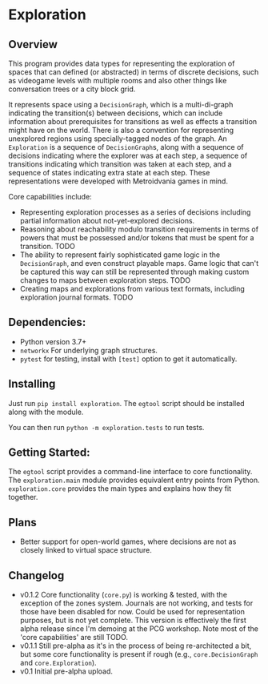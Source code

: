 # Exploration

## Overview

This program provides data types for representing the exploration of
spaces that can defined (or abstracted) in terms of discrete decisions,
such as videogame levels with multiple rooms and also other things like
conversation trees or a city block grid.

It represents space using a `DecisionGraph`, which is a multi-di-graph
indicating the transition(s) between decisions, which can include
information about prerequisites for transitions as well as effects a
transition might have on the world. There is also a convention for
representing unexplored regions using specially-tagged nodes of the
graph. An `Exploration` is a sequence of `DecisionGraph`s, along with a
sequence of decisions indicating where the explorer was at each step, a
sequence of transitions indicating which transition was taken at each
step, and a sequence of states indicating extra state at each step. These
representations were developed with Metroidvania games in mind.

Core capabilities include:

- Representing exploration processes as a series of decisions including
    partial information about not-yet-explored decisions.
- Reasoning about reachability modulo transition requirements in terms of
    powers that must be possessed and/or tokens that must be spent for a
    transition. TODO
- The ability to represent fairly sophisticated game logic in the
    `DecisionGraph`, and even construct playable maps. Game logic that
    can't be captured this way can still be represented through making
    custom changes to maps between exploration steps. TODO
- Creating maps and explorations from various text formats, including
    exploration journal formats. TODO

## Dependencies:

- Python version 3.7+
- `networkx` For underlying graph structures.
- `pytest` for testing, install with `[test]` option to get it automatically.

## Installing

Just run `pip install exploration`. The `egtool` script should be
installed along with the module.

You can then run `python -m exploration.tests` to run tests.

## Getting Started:

The `egtool` script provides a command-line interface to core
functionality. The `exploration.main` module provides equivalent entry
points from Python. `exploration.core` provides the main types and
explains how they fit together.

## Plans

- Better support for open-world games, where decisions are not as closely
    linked to virtual space structure.

## Changelog

- v0.1.2 Core functionality (`core.py`) is working & tested, with the
    exception of the zones system. Journals are not working, and tests
    for those have been disabled for now. Could be used for
    representation purposes, but is not yet complete. This version is
    effectively the first alpha release since I'm demoing at the PCG
    workshop. Note most of the 'core capabilities' are still TODO.
- v0.1.1 Still pre-alpha as it's in the process of being re-architected a
    bit, but some core functionality is present if rough (e.g.,
    `core.DecisionGraph` and `core.Exploration`).
- v0.1 Initial pre-alpha upload.
